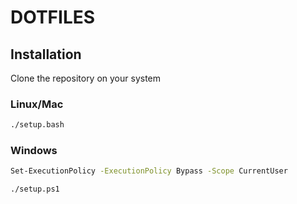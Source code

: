 # DOTFILES

## Installation
Clone the repository on your system

### Linux/Mac
```bash
./setup.bash
```
### Windows
```bash
Set-ExecutionPolicy -ExecutionPolicy Bypass -Scope CurrentUser

./setup.ps1
```
